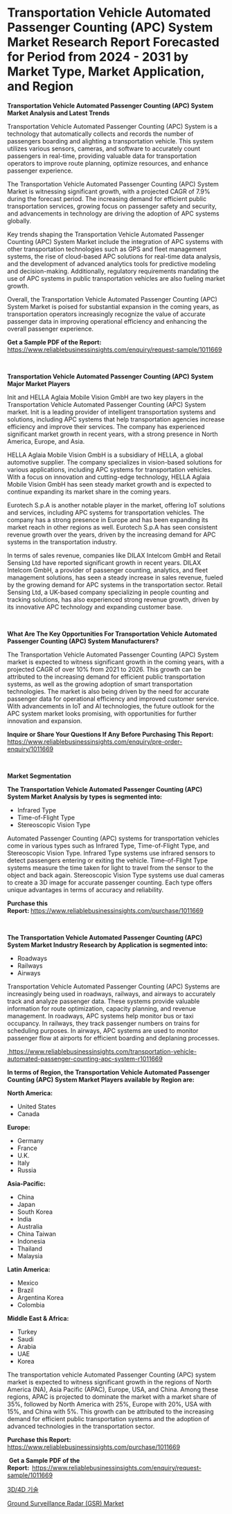<p><h1>Transportation Vehicle Automated Passenger Counting (APC) System Market Research Report Forecasted for Period from 2024 -  2031 by Market Type, Market Application, and Region</h1></p><p><strong>Transportation Vehicle Automated Passenger Counting (APC) System Market Analysis and Latest Trends</strong></p>
<p><p>Transportation Vehicle Automated Passenger Counting (APC) System is a technology that automatically collects and records the number of passengers boarding and alighting a transportation vehicle. This system utilizes various sensors, cameras, and software to accurately count passengers in real-time, providing valuable data for transportation operators to improve route planning, optimize resources, and enhance passenger experience.</p><p>The Transportation Vehicle Automated Passenger Counting (APC) System Market is witnessing significant growth, with a projected CAGR of 7.9% during the forecast period. The increasing demand for efficient public transportation services, growing focus on passenger safety and security, and advancements in technology are driving the adoption of APC systems globally.</p><p>Key trends shaping the Transportation Vehicle Automated Passenger Counting (APC) System Market include the integration of APC systems with other transportation technologies such as GPS and fleet management systems, the rise of cloud-based APC solutions for real-time data analysis, and the development of advanced analytics tools for predictive modeling and decision-making. Additionally, regulatory requirements mandating the use of APC systems in public transportation vehicles are also fueling market growth.</p><p>Overall, the Transportation Vehicle Automated Passenger Counting (APC) System Market is poised for substantial expansion in the coming years, as transportation operators increasingly recognize the value of accurate passenger data in improving operational efficiency and enhancing the overall passenger experience.</p></p>
<p><strong>Get a Sample PDF of the Report:&nbsp;</strong> <a href="https://www.reliablebusinessinsights.com/enquiry/request-sample/1011669">https://www.reliablebusinessinsights.com/enquiry/request-sample/1011669</a></p>
<p>&nbsp;</p>
<p><strong>Transportation Vehicle Automated Passenger Counting (APC) System Major Market Players</strong></p>
<p><p>Init and HELLA Aglaia Mobile Vision GmbH are two key players in the Transportation Vehicle Automated Passenger Counting (APC) System market. Init is a leading provider of intelligent transportation systems and solutions, including APC systems that help transportation agencies increase efficiency and improve their services. The company has experienced significant market growth in recent years, with a strong presence in North America, Europe, and Asia.</p><p>HELLA Aglaia Mobile Vision GmbH is a subsidiary of HELLA, a global automotive supplier. The company specializes in vision-based solutions for various applications, including APC systems for transportation vehicles. With a focus on innovation and cutting-edge technology, HELLA Aglaia Mobile Vision GmbH has seen steady market growth and is expected to continue expanding its market share in the coming years.</p><p>Eurotech S.p.A is another notable player in the market, offering IoT solutions and services, including APC systems for transportation vehicles. The company has a strong presence in Europe and has been expanding its market reach in other regions as well. Eurotech S.p.A has seen consistent revenue growth over the years, driven by the increasing demand for APC systems in the transportation industry.</p><p>In terms of sales revenue, companies like DILAX Intelcom GmbH and Retail Sensing Ltd have reported significant growth in recent years. DILAX Intelcom GmbH, a provider of passenger counting, analytics, and fleet management solutions, has seen a steady increase in sales revenue, fueled by the growing demand for APC systems in the transportation sector. Retail Sensing Ltd, a UK-based company specializing in people counting and tracking solutions, has also experienced strong revenue growth, driven by its innovative APC technology and expanding customer base.</p></p>
<p>&nbsp;</p>
<p><strong>What Are The Key Opportunities For Transportation Vehicle Automated Passenger Counting (APC) System Manufacturers?</strong></p>
<p><p>The Transportation Vehicle Automated Passenger Counting (APC) System market is expected to witness significant growth in the coming years, with a projected CAGR of over 10% from 2021 to 2026. This growth can be attributed to the increasing demand for efficient public transportation systems, as well as the growing adoption of smart transportation technologies. The market is also being driven by the need for accurate passenger data for operational efficiency and improved customer service. With advancements in IoT and AI technologies, the future outlook for the APC system market looks promising, with opportunities for further innovation and expansion.</p></p>
<p><strong>Inquire or Share Your Questions If Any Before Purchasing This Report:</strong> <a href="https://www.reliablebusinessinsights.com/enquiry/pre-order-enquiry/1011669">https://www.reliablebusinessinsights.com/enquiry/pre-order-enquiry/1011669</a></p>
<p>&nbsp;</p>
<p><strong>Market Segmentation</strong></p>
<p><strong>The Transportation Vehicle Automated Passenger Counting (APC) System Market Analysis by types is segmented into:</strong></p>
<p><ul><li>Infrared Type</li><li>Time-of-Flight Type</li><li>Stereoscopic Vision Type</li></ul></p>
<p><p>Automated Passenger Counting (APC) systems for transportation vehicles come in various types such as Infrared Type, Time-of-Flight Type, and Stereoscopic Vision Type. Infrared Type systems use infrared sensors to detect passengers entering or exiting the vehicle. Time-of-Flight Type systems measure the time taken for light to travel from the sensor to the object and back again. Stereoscopic Vision Type systems use dual cameras to create a 3D image for accurate passenger counting. Each type offers unique advantages in terms of accuracy and reliability.</p></p>
<p><strong>Purchase this Report:&nbsp;</strong><a href="https://www.reliablebusinessinsights.com/purchase/1011669">https://www.reliablebusinessinsights.com/purchase/1011669</a></p>
<p>&nbsp;</p>
<p><strong>The Transportation Vehicle Automated Passenger Counting (APC) System Market Industry Research by Application is segmented into:</strong></p>
<p><ul><li>Roadways</li><li>Railways</li><li>Airways</li></ul></p>
<p><p>Transportation Vehicle Automated Passenger Counting (APC) Systems are increasingly being used in roadways, railways, and airways to accurately track and analyze passenger data. These systems provide valuable information for route optimization, capacity planning, and revenue management. In roadways, APC systems help monitor bus or taxi occupancy. In railways, they track passenger numbers on trains for scheduling purposes. In airways, APC systems are used to monitor passenger flow at airports for efficient boarding and deplaning processes.</p></p>
<p><a href="https://www.reliablebusinessinsights.com/transportation-vehicle-automated-passenger-counting-apc-system-r1011669">&nbsp;https://www.reliablebusinessinsights.com/transportation-vehicle-automated-passenger-counting-apc-system-r1011669</a></p>
<p><strong>In terms of Region, the Transportation Vehicle Automated Passenger Counting (APC) System Market Players available by Region are:</strong></p>
<p>
    <p> <strong> North America: </strong>
        <ul>
            <li>United States</li>
            <li>Canada</li>
        </ul>
        </p> 
    <p> <strong> Europe: </strong>
        <ul>
            <li>Germany</li>
            <li>France</li>
            <li>U.K.</li>
            <li>Italy</li>
            <li>Russia</li>
        </ul>
        </p> 
    <p> <strong> Asia-Pacific: </strong>
        <ul>
            <li>China</li>
            <li>Japan</li>
            <li>South Korea</li>
            <li>India</li>
            <li>Australia</li>
            <li>China Taiwan</li>
            <li>Indonesia</li>
            <li>Thailand</li>
            <li>Malaysia</li>
        </ul>
        </p> 
    <p> <strong> Latin America: </strong>
        <ul>
            <li>Mexico</li>
            <li>Brazil</li>
            <li>Argentina Korea</li>
            <li>Colombia</li>
        </ul>
        </p> 
    <p> <strong> Middle East & Africa: </strong>
        <ul>
            <li>Turkey</li>
            <li>Saudi</li>
            <li>Arabia</li>
            <li>UAE</li>
            <li>Korea</li>
        </ul>
    </p>
    </p>
<p><p>The transportation vehicle Automated Passenger Counting (APC) system market is expected to witness significant growth in the regions of North America (NA), Asia Pacific (APAC), Europe, USA, and China. Among these regions, APAC is projected to dominate the market with a market share of 35%, followed by North America with 25%, Europe with 20%, USA with 15%, and China with 5%. This growth can be attributed to the increasing demand for efficient public transportation systems and the adoption of advanced technologies in the transportation sector.</p></p>
<p><strong>Purchase this Report: </strong><a href="https://www.reliablebusinessinsights.com/purchase/1011669">https://www.reliablebusinessinsights.com/purchase/1011669</a></p>
<p>&nbsp;<strong>Get a Sample PDF of the Report:&nbsp;&nbsp;</strong><a href="https://www.reliablebusinessinsights.com/enquiry/request-sample/1011669">https://www.reliablebusinessinsights.com/enquiry/request-sample/1011669</a></p>
<p><strong></strong></p>
<p><p><a href="https://medium.com/@sybleferry/3d-4d-%EA%B8%B0%EC%88%A0-%EC%8B%9C%EC%9E%A5-%EA%B7%9C%EB%AA%A8-%EB%B0%8F-%EC%A0%90%EC%9C%A0%EC%9C%A8-%EB%B6%84%EC%84%9D-%EC%84%B1%EC%9E%A5-%EC%B6%94%EC%9D%B4-%EB%B0%8F-%EC%98%88%EC%B8%A1-2024-2031-a3028586ed1c">3D/4D 기술</a></p><p><a href="https://view.publitas.com/reportprime-1/future-trends-in-global-ground-surveillance-radar-gsr-market-market-insights-and-analysis-from-2024-to-2031-in-118-pages/">Ground Surveillance Radar (GSR) Market</a></p></p>